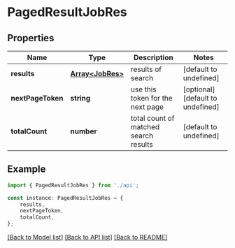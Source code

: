 # PagedResultJobRes


## Properties

Name | Type | Description | Notes
------------ | ------------- | ------------- | -------------
**results** | [**Array&lt;JobRes&gt;**](JobRes.md) | results of search | [default to undefined]
**nextPageToken** | **string** | use this token for the next page | [optional] [default to undefined]
**totalCount** | **number** | total count of matched search results | [default to undefined]

## Example

```typescript
import { PagedResultJobRes } from './api';

const instance: PagedResultJobRes = {
    results,
    nextPageToken,
    totalCount,
};
```

[[Back to Model list]](../README.md#documentation-for-models) [[Back to API list]](../README.md#documentation-for-api-endpoints) [[Back to README]](../README.md)
